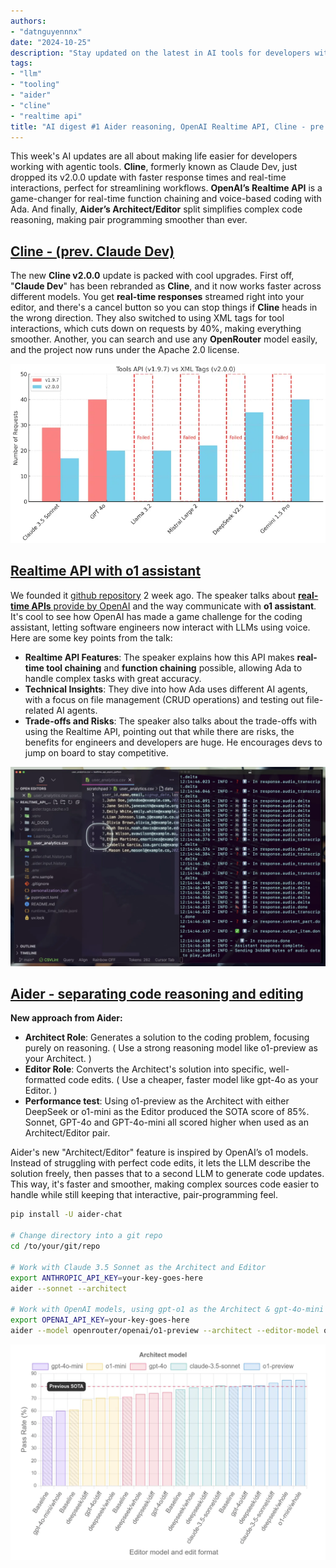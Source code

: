 ```yaml
---
authors:
- "datnguyennnx"
date: "2024-10-25"
description: "Stay updated on the latest in AI tools for developers with this week’s digest, featuring Cline's v2.0.0 update, OpenAI’s Realtime API, and Aider’s Architect/Editor split for enhanced coding workflows."
tags:
- "llm"
- "tooling" 
- "aider"
- "cline"
- "realtime api"
title: "AI digest #1 Aider reasoning, OpenAI Realtime API, Cline - pre Claude-dev "
---
```



This week's AI updates are all about making life easier for developers working with agentic tools. **Cline**, formerly known as Claude Dev, just dropped its v2.0.0 update with faster response times and real-time interactions, perfect for streamlining workflows. **OpenAI’s Realtime API** is a game-changer for real-time function chaining and voice-based coding with Ada. And finally, **Aider’s Architect/Editor** split simplifies complex code reasoning, making pair programming smoother than ever.

## [Cline - (prev. Claude Dev)](https://github.com/cline/cline)

The new **Cline v2.0.0** update is packed with cool upgrades. First off, "**Claude Dev**" has been rebranded as **Cline**, and it now works faster across different models. You get **real-time responses** streamed right into your editor, and there's a cancel button so you can stop things if **Cline** heads in the wrong direction. They also switched to using XML tags for tool interactions, which cuts down on requests by 40%, making everything smoother. Another, you can search and use any **OpenRouter** model easily, and the project now runs under the Apache 2.0 license.

![](assets/digest-01-cline-benchmark.webp)

## [Realtime API with o1 assistant](https://www.youtube.com/watch?v=vN0t-kcPOXo)

We founded it [github repository](https://github.com/disler/poc-realtime-ai-assistant) 2 week ago. The speaker talks about [**real-time APIs** provide by OpenAI](https://openai.com/index/introducing-the-realtime-api/) and the way communicate with **o1 assistant**. It's cool to see how OpenAI has made a game challenge for the coding assistant, letting software engineers now interact with LLMs using voice. Here are some key points from the talk:

- **Realtime API Features**: The speaker explains how this API makes **real-time tool chaining** and **function chaining** possible, allowing Ada to handle complex tasks with great accuracy.
- **Technical Insights**: They dive into how Ada uses different AI agents, with a focus on file management (CRUD operations) and testing out file-related AI agents.
- **Trade-offs and Risks**: The speaker also talks about the trade-offs with using the Realtime API, pointing out that while there are risks, the benefits for engineers and developers are huge. He encourages devs to jump on board to stay competitive.

![](assets/digest-01-openaI-realtime.webp)

## [Aider - separating code reasoning and editing](https://aider.chat/2024/09/26/architect.html)

**New approach from Aider:**

- **Architect Role**: Generates a solution to the coding problem, focusing purely on reasoning. ( Use a strong reasoning model like o1-preview as your Architect. )
- **Editor Role**: Converts the Architect's solution into specific, well-formatted code edits. ( Use a cheaper, faster model like gpt-4o as your Editor. )
- **Performance test**: Using o1-preview as the Architect with either DeepSeek or o1-mini as the Editor produced the SOTA score of 85%. Sonnet, GPT-4o and GPT-4o-mini all scored higher when used as an Architect/Editor pair.

Aider's new "Architect/Editor" feature is inspired by OpenAI’s o1 models. Instead of struggling with perfect code edits, it lets the LLM describe the solution freely, then passes that to a second LLM to generate code updates. This way, it's faster and smoother, making complex sources code easier to handle while still keeping that interactive, pair-programming feel.

```bash
pip install -U aider-chat

# Change directory into a git repo
cd /to/your/git/repo

# Work with Claude 3.5 Sonnet as the Architect and Editor
export ANTHROPIC_API_KEY=your-key-goes-here
aider --sonnet --architect

# Work with OpenAI models, using gpt-o1 as the Architect & gpt-4o-mini as the Editor 
export OPENAI_API_KEY=your-key-goes-here
aider --model openrouter/openai/o1-preview --architect --editor-model openrouter/openai/gpt-4o-mini
```

![](assets/digest-01-aider-benchamrk.webp)
